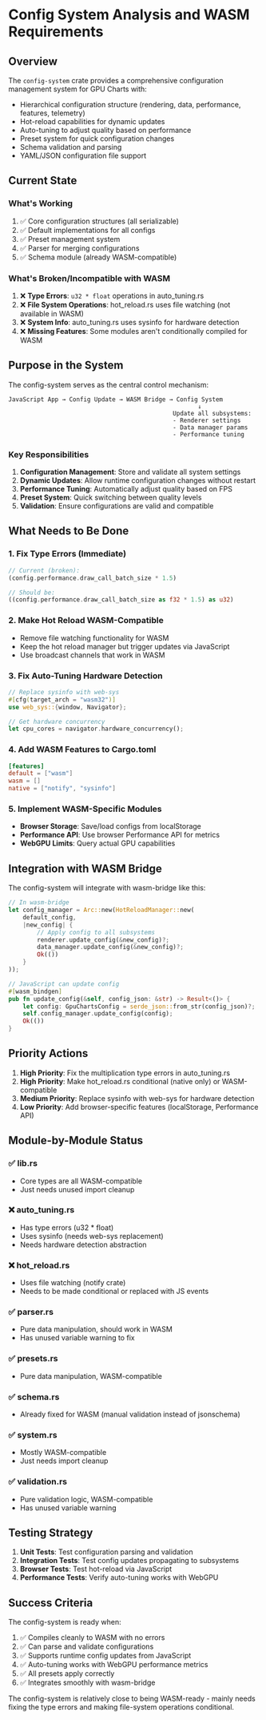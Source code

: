 # Config System Analysis and WASM Requirements

## Overview

The `config-system` crate provides a comprehensive configuration management system for GPU Charts with:
- Hierarchical configuration structure (rendering, data, performance, features, telemetry)
- Hot-reload capabilities for dynamic updates
- Auto-tuning to adjust quality based on performance
- Preset system for quick configuration changes
- Schema validation and parsing
- YAML/JSON configuration file support

## Current State

### What's Working
1. ✅ Core configuration structures (all serializable)
2. ✅ Default implementations for all configs
3. ✅ Preset management system
4. ✅ Parser for merging configurations
5. ✅ Schema module (already WASM-compatible)

### What's Broken/Incompatible with WASM
1. ❌ **Type Errors**: `u32 * float` operations in auto_tuning.rs
2. ❌ **File System Operations**: hot_reload.rs uses file watching (not available in WASM)
3. ❌ **System Info**: auto_tuning.rs uses sysinfo for hardware detection
4. ❌ **Missing Features**: Some modules aren't conditionally compiled for WASM

## Purpose in the System

The config-system serves as the central control mechanism:
```
JavaScript App → Config Update → WASM Bridge → Config System
                                                     ↓
                                              Update all subsystems:
                                              - Renderer settings
                                              - Data manager params
                                              - Performance tuning
```

### Key Responsibilities
1. **Configuration Management**: Store and validate all system settings
2. **Dynamic Updates**: Allow runtime configuration changes without restart
3. **Performance Tuning**: Automatically adjust quality based on FPS
4. **Preset System**: Quick switching between quality levels
5. **Validation**: Ensure configurations are valid and compatible

## What Needs to Be Done

### 1. Fix Type Errors (Immediate)
```rust
// Current (broken):
(config.performance.draw_call_batch_size * 1.5)

// Should be:
((config.performance.draw_call_batch_size as f32 * 1.5) as u32)
```

### 2. Make Hot Reload WASM-Compatible
- Remove file watching functionality for WASM
- Keep the hot reload manager but trigger updates via JavaScript
- Use broadcast channels that work in WASM

### 3. Fix Auto-Tuning Hardware Detection
```rust
// Replace sysinfo with web-sys
#[cfg(target_arch = "wasm32")]
use web_sys::{window, Navigator};

// Get hardware concurrency
let cpu_cores = navigator.hardware_concurrency();
```

### 4. Add WASM Features to Cargo.toml
```toml
[features]
default = ["wasm"]
wasm = []
native = ["notify", "sysinfo"]
```

### 5. Implement WASM-Specific Modules
- **Browser Storage**: Save/load configs from localStorage
- **Performance API**: Use browser Performance API for metrics
- **WebGPU Limits**: Query actual GPU capabilities

## Integration with WASM Bridge

The config-system will integrate with wasm-bridge like this:

```rust
// In wasm-bridge
let config_manager = Arc::new(HotReloadManager::new(
    default_config,
    |new_config| {
        // Apply config to all subsystems
        renderer.update_config(&new_config)?;
        data_manager.update_config(&new_config)?;
        Ok(())
    }
));

// JavaScript can update config
#[wasm_bindgen]
pub fn update_config(&self, config_json: &str) -> Result<()> {
    let config: GpuChartsConfig = serde_json::from_str(config_json)?;
    self.config_manager.update_config(config);
    Ok(())
}
```

## Priority Actions

1. **High Priority**: Fix the multiplication type errors in auto_tuning.rs
2. **High Priority**: Make hot_reload.rs conditional (native only) or WASM-compatible
3. **Medium Priority**: Replace sysinfo with web-sys for hardware detection
4. **Low Priority**: Add browser-specific features (localStorage, Performance API)

## Module-by-Module Status

### ✅ lib.rs
- Core types are all WASM-compatible
- Just needs unused import cleanup

### ❌ auto_tuning.rs
- Has type errors (u32 * float)
- Uses sysinfo (needs web-sys replacement)
- Needs hardware detection abstraction

### ❌ hot_reload.rs
- Uses file watching (notify crate)
- Needs to be made conditional or replaced with JS events

### ✅ parser.rs
- Pure data manipulation, should work in WASM
- Has unused variable warning to fix

### ✅ presets.rs
- Pure data manipulation, WASM-compatible

### ✅ schema.rs
- Already fixed for WASM (manual validation instead of jsonschema)

### ✅ system.rs
- Mostly WASM-compatible
- Just needs import cleanup

### ✅ validation.rs
- Pure validation logic, WASM-compatible
- Has unused variable warning

## Testing Strategy

1. **Unit Tests**: Test configuration parsing and validation
2. **Integration Tests**: Test config updates propagating to subsystems
3. **Browser Tests**: Test hot-reload via JavaScript
4. **Performance Tests**: Verify auto-tuning works with WebGPU

## Success Criteria

The config-system is ready when:
1. ✅ Compiles cleanly to WASM with no errors
2. ✅ Can parse and validate configurations
3. ✅ Supports runtime config updates from JavaScript
4. ✅ Auto-tuning works with WebGPU performance metrics
5. ✅ All presets apply correctly
6. ✅ Integrates smoothly with wasm-bridge

The config-system is relatively close to being WASM-ready - mainly needs fixing the type errors and making file-system operations conditional.